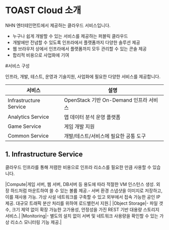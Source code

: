 # TOAST Cloud 소개

NHN 엔터테인먼트에서 제공하는 클라우드 서비스입니다.

- 누구나 쉽게 개발할 수 있는 서비스를 제공하는 퍼블릭 클라우드
- 개발에만 전념할 수 있도록 인프라에서 플랫폼까지 다양한 솔루션 제공
- 웹 브라우저 상에서 인프라에서 플랫폼까지 모두 관리할 수 있는 콘솔 제공
- 합리적 비용으로 사업화에 기여

#서비스 구성

인프라, 개발, 테스트, 운영과 기술지원, 사업화에 필요한 다양한 서비스를 제공합니다.

|서비스|설명|
|---|---|
|Infrastructure Service|OpenStack 기반 On-Demand 인프라 서비스|
|Analytics Service|앱 데이터 분석 운영 플랫폼|
|Game Service|게임 개발 지원|
|Common Service|개발/테스트/서비스에 필요한 공통 도구|

## 1. Infrastructure Service

클라우드 인프라를 통해 저렴한 비용으로 인프라 리소스를 필요한 만큼 사용할 수 있습니다.

|Compute|게임 서버, 웹 서버, DB서버 등 용도에 따라 적절한 VM 인스턴스 생성. 외장 하드처럼 마운트하여 쓸 수 있는 볼륨 제공.- 서버 환경 스냅샷을 이미지로 저장하고, 이를 재사용 가능. 가상 사설 네트워크를 구축할 수 있고 외부에서 접속 가능한 공인 IP 제공. 대규모 트래픽 분산 처리를 위하여 로드밸런서 지원.|
|Object Storage|- 파일 갯수, 크기 제약 없이 확장 가능한 고가용성, 안정성을 가진 REST 기반 대용량 스토리지 서비스.|
|Monitoring|- 별도의 설치 없이 서버 및 네트워크 사용량을 확인할 수 있는 가상 리소스 모니터링 기능 제공.|


